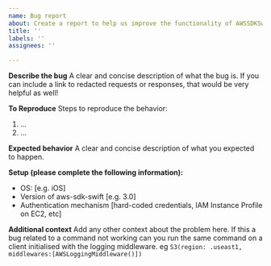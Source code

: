 ```yaml
---
name: Bug report
about: Create a report to help us improve the functionality of AWSSDKSwift!
title: ''
labels: ''
assignees: ''

---
```


**Describe the bug**
A clear and concise description of what the bug is. If you can include a link to redacted requests or responses, that would be very helpful as well!

**To Reproduce**
Steps to reproduce the behavior:
1. ...
2. ...

**Expected behavior**
A clear and concise description of what you expected to happen.

**Setup (please complete the following information):**
 - OS: [e.g. iOS]
 - Version of aws-sdk-swift [e.g. 3.0]
 - Authentication mechanism [hard-coded credentials, IAM Instance Profile on EC2, etc]

**Additional context**
Add any other context about the problem here. If this a bug related to a command not working can you run the same command on a client initialised with the logging middleware. eg `S3(region: .useast1, middlewares:[AWSLoggingMiddleware()])`
